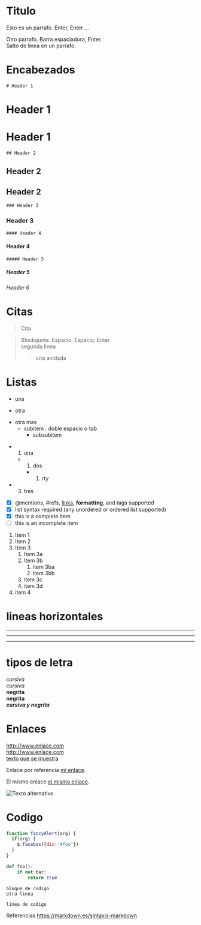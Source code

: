 Titulo 
===
Esto es un parrafo. Enter, Enter ...

Otro parrafo. Barra espaciadora, Enter.  
Salto de linea en un parrafo.   


# Encabezados
    # Header 1 
# Header 1  
Header 1
=
    ## Header 2  
## Header 2
Header 2
-
    ### Header 3
### Header 3
    #### Header 4
#### Header 4
    ##### Header 5  
##### Header 5 
###### Header 6 

# Citas
> Cita  

 > Blockquote. Espacio, Espacio, Enter  
segunda linea
>> cita anidada  
  
 
# Listas
* una 
- otra
+ otra mas
  + subitem . doble espacio o tab
    * subsubitem

* 1. una
    * 1. dos
        * 1.  rty
* 3. tres

- [x] @mentions, #refs, [links](), **formatting**, and <del>tags</del> supported
- [x] list syntax required (any unordered or ordered list supported)
- [x] this is a complete item
- [ ] this is an incomplete item

1. Item 1  
1. Item 2  
1. Item 3  
    1. Item 3a  
    1. Item 3b  
        1. item 3ba  
        1. item 3bb  
    1. item 3c 
    1. item 3d  
1. item 4


# lineas horizontales
***
---
___


# tipos de letra  
*cursiva*  
_cursiva_  
**negrita**  
__negrita__  
***cursiva y negrita***  

# Enlaces  
http://www.enlace.com  
<http://www.enlace.com>  
[texto que se muestra](http://www.enlace.com)  

Enlace por referencia [mi enlace][web].

El mismo enlace [el mismo enlace][web].

[web]: http://enlace.com



![Texto alternativo](/ruta/a/la/imagen.jpg)

# Codigo
```javascript
function fancyAlert(arg) {
  if(arg) {
    $.facebox({div:'#foo'})
  }
}
```
```python
def foo():
    if not bar:
        return True
````
````
bloque de codigo
otra linea
````
``linea de codigo``
 
Referencias
https://markdown.es/sintaxis-markdown
   
